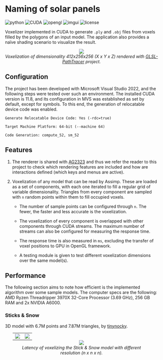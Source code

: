 # Naming of solar panels

![python](https://img.shields.io/github/languages/top/AlfonsoLRz/SolarPanelManager) 
![CUDA](https://img.shields.io/badge/cuda-11.8-orange.svg) 
![opengl](https://img.shields.io/badge/opengl-4.5-red.svg) 
![imgui](https://img.shields.io/badge/imgui-1.82-green.svg) 
![license](https://img.shields.io/badge/license-MIT-blue.svg)

Voxelizer implemented in CUDA to generate `.ply` and `.obj` files from voxels filled by the polygons of an input model. The application also provides a naïve shading scenario to visualize the result.

<p align="center">
    <img src="readme_assets/voxels_pawnmate.png"/></br>
    <em>Voxelization of dimensionality 412x256x256 (X x Y x Z) rendered with <a href="https://github.com/knightcrawler25">GLSL-PathTracer</a> project.</em>
</p>

## Configuration

The project has been developed with Microsoft Visual Studio 2022, and the following steps were tested over such an environment. The installed CUDA version is 11.8, and its configuration in MVS was established as set by default, except for symbols. To this end, the generation of relocatable device code was enabled. 

`Generate Relocatable Device Code: Yes (-rdc=true)`

`Target Machine Platform: 64-bit (--machine 64)`

`Code Generation: compute_52, sm_52`

## Features

1. The renderer is shared with <a href="https://github.com/AlfonsoLRz/AG2223">AG2323</a> and thus we refer the reader to this project to check which rendering features are included and how are interactions defined (which keys and menus are active).

2. Voxelization of any model that can be read by Assimp. These are loaded as a set of components, with each one iterated to fill a regular grid of variable dimensionality. Triangles from every component are sampled with `n` random points within them to fill occupied voxels.
    - The number of sample points can be configured through `n`. The fewer, the faster and less accurate is the voxelization.

    - The voxelization of every component is overlapped with other components through CUDA streams. The maximum number of streams can also be configured for measuring the response time. 

    - The response time is also measured in `ms`, excluding the transfer of voxel positions to GPU in OpenGL framework.

    - A testing module is given to test different voxelization dimensions over the same model(s).

## Performance

The following section aims to note how efficient is the implemented algorithm over some sample models. The computer specs are the following: AMD Ryzen Threadripper 3970X 32-Core Processor (3.69 GHz), 256 GB RAM and 2x NVIDIA A6000.

### Sticks & Snow

3D model with 6.7M points and 7.87M triangles, by <a href="https://tinynocky.gumroad.com/">tinynocky</a>.

<table style="margin:auto; width:90%">
<tr>
    <td>
        <img align="center" src="readme_assets/sticks_diffuse.png"/>
    </td>
    <td>
        <img src="readme_assets/sticks_voxels.png"/>
    </td>
</tr>
</table>

<p align="center" style="width:80%; margin:auto;">
    <img src="readme_assets/ms_sticks.png"/></br>
    <em>Latency of voxelizing the Stick & Snow model with different resolution (n x n x n).</em>
</p>

